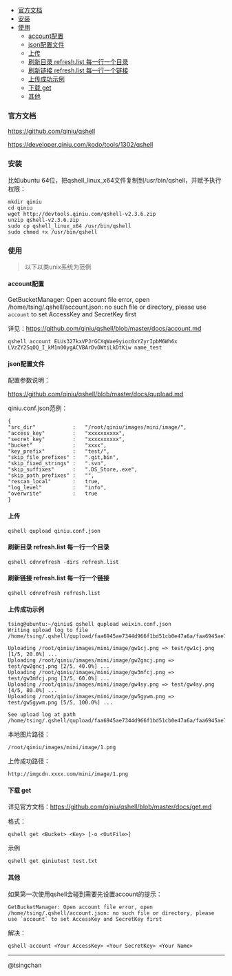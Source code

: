 


- [官方文档](#官方文档)
- [安装](#安装)
- [使用](#使用)
    - [account配置](#account配置)
    - [json配置文件](#json配置文件)
    - [上传](#上传)
    - [刷新目录 refresh.list 每一行一个目录](#刷新目录-refreshlist-每一行一个目录)
    - [刷新链接 refresh.list  每一行一个链接](#刷新链接-refreshlist--每一行一个链接)
    - [上传成功示例](#上传成功示例)
    - [下载 get](#下载-get)
    - [其他](#其他)




### 官方文档

https://github.com/qiniu/qshell

https://developer.qiniu.com/kodo/tools/1302/qshell

### 安装

比如ubuntu 64位，把qshell_linux_x64文件复制到/usr/bin/qshell，并赋予执行权限：

    mkdir qiniu 
    cd qiniu    
    wget http://devtools.qiniu.com/qshell-v2.3.6.zip
    unzip qshell-v2.3.6.zip
    sudo cp qshell_linux_x64 /usr/bin/qshell
    sudo chmod +x /usr/bin/qshell

### 使用

> 以下以类unix系统为范例

#### account配置

GetBucketManager: Open account file error, open /home/tsing/.qshell/account.json: no such file or directory, please use `account` to set AccessKey and SecretKey first

详见：https://github.com/qiniu/qshell/blob/master/docs/account.md

    qshell account ELUs327kxVPJrGCXqWae9yioc0xYZyrIpbM6Wh6x LVzZY2SqOQ_I_kM1n00ygACVBArDvOWtiLkDtKiw name_test


#### json配置文件

配置参数说明：

https://github.com/qiniu/qshell/blob/master/docs/qupload.md

qiniu.conf.json范例：

    {
    "src_dir"            :   "/root/qiniu/images/mini/image/",
    "access_key"         :   "xxxxxxxxxx",
    "secret_key"         :   "xxxxxxxxxx",
    "bucket"             :   "xxxx",
    "key_prefix"         :   "test/",
    "skip_file_prefixes" :   ".git,bin",
    "skip_fixed_strings" :   ".svn",
    "skip_suffixes"      :   ".DS_Store,.exe",
    "skip_path_prefixes" :   "",
    "rescan_local"       :   true,
    "log_level"          :   "info",
    "overwrite"          :   true
    }

#### 上传

    qshell qupload qiniu.conf.json

#### 刷新目录 refresh.list 每一行一个目录

    qshell cdnrefresh -dirs refresh.list

#### 刷新链接 refresh.list  每一行一个链接

    qshell cdnrefresh refresh.list

#### 上传成功示例


    tsing@ubuntu:~/qiniu$ qshell qupload weixin.conf.json 
    Writing upload log to file /home/tsing/.qshell/qupload/faa6945ae7344d966f1bd51cb0e47a6a/faa6945ae7344d966f1bd51cb0e47a6a.log

    Uploading /root/qiniu/images/mini/image/gw1cj.png => test/gw1cj.png [1/5, 20.0%] ...
    Uploading /root/qiniu/images/mini/image/gw2gncj.png => test/gw2gncj.png [2/5, 40.0%] ...
    Uploading /root/qiniu/images/mini/image/gw3mfcj.png => test/gw3mfcj.png [3/5, 60.0%] ...
    Uploading /root/qiniu/images/mini/image/gw4sy.png => test/gw4sy.png [4/5, 80.0%] ...
    Uploading /root/qiniu/images/mini/image/gw5gywm.png => test/gw5gywm.png [5/5, 100.0%] ...

    See upload log at path /home/tsing/.qshell/qupload/faa6945ae7344d966f1bd51cb0e47a6a/faa6945ae7344d966f1bd51cb0e47a6a.log



本地图片路径：

    /root/qiniu/images/mini/image/1.png

上传成功路径：

    http://imgcdn.xxxx.com/mini/image/1.png

#### 下载 get

详见官方文档：https://github.com/qiniu/qshell/blob/master/docs/get.md

格式：

    qshell get <Bucket> <Key> [-o <OutFile>]

示例
    
    qshell get qiniutest test.txt



#### 其他

如果第一次使用qshell会碰到需要先设置account的提示：

    GetBucketManager: Open account file error, open /home/tsing/.qshell/account.json: no such file or directory, please use `account` to set AccessKey and SecretKey first

解决：

    qshell account <Your AccessKey> <Your SecretKey> <Your Name>

----
@tsingchan
